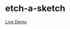 # etch-a-sketch
[Live Demo](https://rawcdn.githack.com/isskhaell/etch-a-sketch/4d309c14a42aa1f415bf9eee87680aeb8d079b57/etch-a-sketch/index.html)
